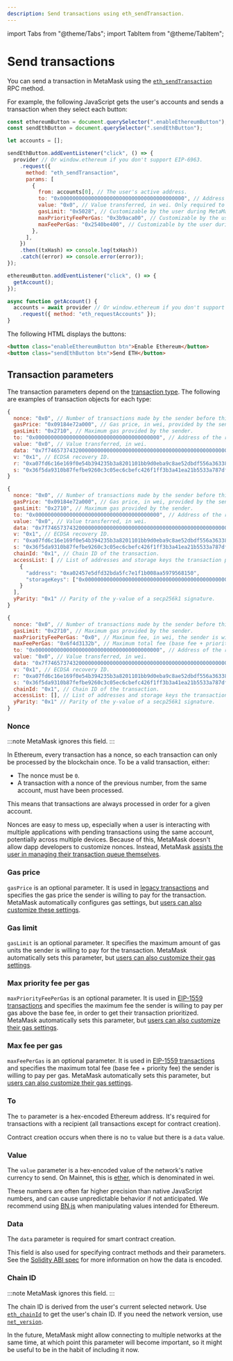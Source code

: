 ```yaml
---
description: Send transactions using eth_sendTransaction.
---
```


import Tabs from "@theme/Tabs";
import TabItem from "@theme/TabItem";

# Send transactions

You can send a transaction in MetaMask using the
[`eth_sendTransaction`](/wallet/reference/json-rpc-methods/eth_sendtransaction)
RPC method.

For example, the following JavaScript gets the user's accounts and sends a transaction when they
select each button:

```javascript title="index.js"
const ethereumButton = document.querySelector(".enableEthereumButton");
const sendEthButton = document.querySelector(".sendEthButton");

let accounts = [];

sendEthButton.addEventListener("click", () => {
  provider // Or window.ethereum if you don't support EIP-6963.
    .request({
      method: "eth_sendTransaction",
      params: [
        {
          from: accounts[0], // The user's active address.
          to: "0x0000000000000000000000000000000000000000", // Address of the recipient. Not used in contract creation transactions.
          value: "0x0", // Value transferred, in wei. Only required to send ether to the recipient from the initiating external account.
          gasLimit: "0x5028", // Customizable by the user during MetaMask confirmation.
          maxPriorityFeePerGas: "0x3b9aca00", // Customizable by the user during MetaMask confirmation.
          maxFeePerGas: "0x2540be400", // Customizable by the user during MetaMask confirmation.
        },
      ],
    })
    .then((txHash) => console.log(txHash))
    .catch((error) => console.error(error));
});

ethereumButton.addEventListener("click", () => {
  getAccount();
});

async function getAccount() {
  accounts = await provider // Or window.ethereum if you don't support EIP-6963.
    .request({ method: "eth_requestAccounts" });
}
```

The following HTML displays the buttons:

```html title="index.html"
<button class="enableEthereumButton btn">Enable Ethereum</button>
<button class="sendEthButton btn">Send ETH</button>
```

## Transaction parameters

The transaction parameters depend on the [transaction type](/services/concepts/transaction-types).
The following are examples of transaction objects for each type:

<Tabs>
<TabItem value="Legacy transaction">

```js
{
  nonce: "0x0", // Number of transactions made by the sender before this one.
  gasPrice: "0x09184e72a000", // Gas price, in wei, provided by the sender.
  gasLimit: "0x2710", // Maximum gas provided by the sender.
  to: "0x0000000000000000000000000000000000000000", // Address of the recipient. Not used in contract creation transactions.
  value: "0x0", // Value transferred, in wei.
  data: "0x7f7465737432000000000000000000000000000000000000000000000000000000600057", // Used for defining contract creation and interaction.
  v: "0x1", // ECDSA recovery ID.
  r: "0xa07fd6c16e169f0e54b394235b3a8201101bb9d0eba9c8ae52dbdf556a363388", // ECDSA signature r.
  s: "0x36f5da9310b87fefbe9260c3c05ec6cbefc426f1ff3b3a41ea21b5533a787dfc", // ECDSA signature s.
}
```

</TabItem>
<TabItem value="Access list transaction">

```js
{
  nonce: "0x0", // Number of transactions made by the sender before this one.
  gasPrice: "0x09184e72a000", // Gas price, in wei, provided by the sender.
  gasLimit: "0x2710", // Maximum gas provided by the sender.
  to: "0x0000000000000000000000000000000000000000", // Address of the recipient. Not used in contract creation transactions.
  value: "0x0", // Value transferred, in wei.
  data: "0x7f7465737432000000000000000000000000000000000000000000000000000000600057", // Used for defining contract creation and interaction.
  v: "0x1", // ECDSA recovery ID.
  r: "0xa07fd6c16e169f0e54b394235b3a8201101bb9d0eba9c8ae52dbdf556a363388", // ECDSA signature r.
  s: "0x36f5da9310b87fefbe9260c3c05ec6cbefc426f1ff3b3a41ea21b5533a787dfc", // ECDSA signature s.
  chainId: "0x1", // Chain ID of the transaction.
  accessList: [ // List of addresses and storage keys the transaction plans to access.
    {
      "address": "0xa02457e5dfd32bda5fc7e1f1b008aa5979568150",
      "storageKeys": ["0x0000000000000000000000000000000000000000000000000000000000000081"]
    }
  ],
  yParity: "0x1" // Parity of the y-value of a secp256k1 signature.
}
```

</TabItem>
<TabItem value="EIP-1559 transaction">

```js
{
  nonce: "0x0", // Number of transactions made by the sender before this one.
  gasLimit: "0x2710", // Maximum gas provided by the sender.
  maxPriorityFeePerGas: "0x0", // Maximum fee, in wei, the sender is willing to pay per gas above the base fee.
  maxFeePerGas: "0x6f4d3132b", // Maximum total fee (base fee + priority fee), in wei, the sender is willing to pay per gas.
  to: "0x0000000000000000000000000000000000000000", // Address of the recipient. Not used in contract creation transactions.
  value: "0x0", // Value transferred, in wei.
  data: "0x7f7465737432000000000000000000000000000000000000000000000000000000600057", // Used for defining contract creation and interaction.
  v: "0x1", // ECDSA recovery ID.
  r: "0xa07fd6c16e169f0e54b394235b3a8201101bb9d0eba9c8ae52dbdf556a363388", // ECDSA signature r.
  s: "0x36f5da9310b87fefbe9260c3c05ec6cbefc426f1ff3b3a41ea21b5533a787dfc", // ECDSA signature s.
  chainId: "0x1", // Chain ID of the transaction.
  accessList: [], // List of addresses and storage keys the transaction plans to access.
  yParity: "0x1" // Parity of the y-value of a secp256k1 signature.
}
```

</TabItem>
</Tabs>

### Nonce

:::note
MetaMask ignores this field.
:::

In Ethereum, every transaction has a nonce, so each transaction can only be processed by the
blockchain once.
To be a valid transaction, either:

- The nonce must be `0`.
- A transaction with a nonce of the previous number, from the same account, must have been processed.

This means that transactions are always processed in order for a given account.

Nonces are easy to mess up, especially when a user is interacting with multiple applications with
pending transactions using the same account, potentially across multiple devices.
Because of this, MetaMask doesn't allow dapp developers to customize nonces.
Instead, MetaMask
[assists the user in managing their transaction queue themselves](https://support.metamask.io/manage-crypto/transactions/how-to-speed-up-or-cancel-a-pending-transaction/).

### Gas price

`gasPrice` is an optional parameter.
It is used in [legacy transactions](/services/concepts/transaction-types/#legacy-transactions) and specifies the gas price the sender is willing to pay for the transaction.
MetaMask automatically configures gas settings, but [users can also customize these settings](https://support.metamask.io/configure/transactions/how-to-customize-gas-settings/).

### Gas limit

`gasLimit` is an optional parameter.
It specifies the maximum amount of gas units the sender is willing to pay for the transaction.
MetaMask automatically sets this parameter, but [users can also customize their gas settings](https://support.metamask.io/configure/transactions/how-to-customize-gas-settings/).

### Max priority fee per gas

`maxPriorityFeePerGas` is an optional parameter.
It is used in [EIP-1559 transactions](/services/concepts/transaction-types/#eip-1559-transactions) and specifies the maximum fee the sender is willing to pay per gas above the base fee, in order to get their transaction prioritized.
MetaMask automatically sets this parameter, but [users can also customize their gas settings](https://support.metamask.io/configure/transactions/how-to-customize-gas-settings/).

### Max fee per gas

`maxFeePerGas` is an optional parameter.
It is used in [EIP-1559 transactions](/services/concepts/transaction-types/#eip-1559-transactions) and specifies the maximum total fee (base fee + priority fee) the sender is willing to pay per gas.
MetaMask automatically sets this parameter, but [users can also customize their gas settings](https://support.metamask.io/configure/transactions/how-to-customize-gas-settings/).

### To

The `to` parameter is a hex-encoded Ethereum address.
It's required for transactions with a recipient (all transactions except for contract creation).

Contract creation occurs when there is no `to` value but there is a `data` value.

### Value

The `value` parameter is a hex-encoded value of the network's native currency to send.
On Mainnet, this is [ether](https://www.ethereum.org/eth), which is denominated in wei.

These numbers are often far higher precision than native JavaScript numbers, and can cause
unpredictable behavior if not anticipated.
We recommend using [BN.js](https://github.com/indutny/bn.js/) when manipulating
values intended for Ethereum.

### Data

The `data` parameter is required for smart contract creation.

This field is also used for specifying contract methods and their parameters.
See the [Solidity ABI spec](https://solidity.readthedocs.io/en/develop/abi-spec.html) for more
information on how the data is encoded.

### Chain ID

:::note
MetaMask ignores this field.
:::

The chain ID is derived from the user's current selected network.
Use [`eth_chainId`](/wallet/reference/json-rpc-methods/eth_chainid) to get the user's chain ID.
If you need the network version, use [`net_version`](https://ethereum.org/en/developers/docs/apis/json-rpc/#net_version).

In the future, MetaMask might allow connecting to multiple networks at the same time, at which point
this parameter will become important, so it might be useful to be in the habit of including it now.
